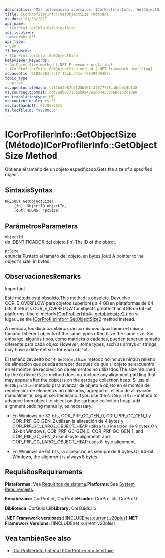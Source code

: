 ```yaml
---
description: 'Más información acerca de: ICorProfilerInfo:: GetObjectSize ((método)'
title: ICorProfilerInfo::GetObjectSize (Método)
ms.date: 03/30/2017
api_name:
- ICorProfilerInfo.GetObjectSize
api_location:
- mscorwks.dll
api_type:
- COM
f1_keywords:
- ICorProfilerInfo::GetObjectSize
helpviewer_keywords:
- GetObjectSize method [.NET Framework profiling]
- ICorProfilerInfo::GetObjectSize method [.NET Framework profiling]
ms.assetid: 9f02e763-73f7-42cb-a41c-f78499d9482c
topic_type:
- apiref
ms.openlocfilehash: c762b43e87c6f25b301f3f677728ca8cbe19b138
ms.sourcegitcommit: ddf7edb67715a5b9a45e3dd44536dabc153c1de0
ms.translationtype: MT
ms.contentlocale: es-ES
ms.lasthandoff: 02/06/2021
ms.locfileid: "99788636"
---
```

# <a name="icorprofilerinfogetobjectsize-method"></a><span data-ttu-id="9efbf-103">ICorProfilerInfo::GetObjectSize (Método)</span><span class="sxs-lookup"><span data-stu-id="9efbf-103">ICorProfilerInfo::GetObjectSize Method</span></span>

<span data-ttu-id="9efbf-104">Obtiene el tamaño de un objeto especificado.</span><span class="sxs-lookup"><span data-stu-id="9efbf-104">Gets the size of a specified object.</span></span>  
  
## <a name="syntax"></a><span data-ttu-id="9efbf-105">Sintaxis</span><span class="sxs-lookup"><span data-stu-id="9efbf-105">Syntax</span></span>  
  
```cpp  
HRESULT GetObjectSize(  
    [in]  ObjectID objectId,  
    [out] ULONG  *pcSize);  
```  
  
## <a name="parameters"></a><span data-ttu-id="9efbf-106">Parámetros</span><span class="sxs-lookup"><span data-stu-id="9efbf-106">Parameters</span></span>  

 `objectId`  
 <span data-ttu-id="9efbf-107">de IDENTIFICADOR del objeto.</span><span class="sxs-lookup"><span data-stu-id="9efbf-107">[in] The ID of the object.</span></span>  
  
 `pcSize`  
 <span data-ttu-id="9efbf-108">enuncia Puntero al tamaño del objeto, en bytes.</span><span class="sxs-lookup"><span data-stu-id="9efbf-108">[out] A pointer to the object's size, in bytes.</span></span>  
  
## <a name="remarks"></a><span data-ttu-id="9efbf-109">Observaciones</span><span class="sxs-lookup"><span data-stu-id="9efbf-109">Remarks</span></span>  
  
> [!IMPORTANT]
> <span data-ttu-id="9efbf-110">Este método está obsoleto.</span><span class="sxs-lookup"><span data-stu-id="9efbf-110">This method is obsolete.</span></span> <span data-ttu-id="9efbf-111">Devuelve COR_E_OVERFLOW para objetos superiores a 4 GB en plataformas de 64 bits.</span><span class="sxs-lookup"><span data-stu-id="9efbf-111">It returns COR_E_OVERFLOW for objects greater than 4GB on 64-bit platforms.</span></span> <span data-ttu-id="9efbf-112">Use el método  [ICorProfilerInfo4:: getobjectsize2 (](icorprofilerinfo4-getobjectsize2-method.md) en su lugar.</span><span class="sxs-lookup"><span data-stu-id="9efbf-112">Use the  [ICorProfilerInfo4::GetObjectSize2](icorprofilerinfo4-getobjectsize2-method.md) method instead.</span></span>  
  
 <span data-ttu-id="9efbf-113">A menudo, los distintos objetos de los mismos tipos tienen el mismo tamaño.</span><span class="sxs-lookup"><span data-stu-id="9efbf-113">Different objects of the same types often have the same size.</span></span> <span data-ttu-id="9efbf-114">Sin embargo, algunos tipos, como matrices o cadenas, pueden tener un tamaño diferente para cada objeto.</span><span class="sxs-lookup"><span data-stu-id="9efbf-114">However, some types, such as arrays or strings, may have a different size for each object.</span></span>  
  
 <span data-ttu-id="9efbf-115">El tamaño devuelto por el `GetObjectSize` método no incluye ningún relleno de alineación que pueda aparecer después de que el objeto se encuentra en el montón de recolección de elementos no utilizados.</span><span class="sxs-lookup"><span data-stu-id="9efbf-115">The size returned by the `GetObjectSize` method does not include any alignment padding that may appear after the object is on the garbage collection heap.</span></span> <span data-ttu-id="9efbf-116">Si usa el `GetObjectSize` método para avanzar de objeto a objeto en el montón de recolección de elementos no utilizados, agregue el relleno de alineación manualmente, según sea necesario.</span><span class="sxs-lookup"><span data-stu-id="9efbf-116">If you use the `GetObjectSize` method to advance from object to object on the garbage collection heap, add alignment padding manually, as necessary.</span></span>  
  
- <span data-ttu-id="9efbf-117">En Windows de 32 bits, COR_PRF_GC_GEN_0, COR_PRF_GC_GEN_1 y COR_PRF_GC_GEN_2 utilizan la alineación de 4 bytes y COR_PRF_GC_LARGE_OBJECT_HEAP utiliza la alineación de 8 bytes.</span><span class="sxs-lookup"><span data-stu-id="9efbf-117">On 32-bit Windows, COR_PRF_GC_GEN_0, COR_PRF_GC_GEN_1, and COR_PRF_GC_GEN_2 use 4-byte alignment, and COR_PRF_GC_LARGE_OBJECT_HEAP uses 8-byte alignment.</span></span>  
  
- <span data-ttu-id="9efbf-118">En Windows de 64 bits, la alineación es siempre de 8 bytes.</span><span class="sxs-lookup"><span data-stu-id="9efbf-118">On 64-bit Windows, the alignment is always 8 bytes.</span></span>  
  
## <a name="requirements"></a><span data-ttu-id="9efbf-119">Requisitos</span><span class="sxs-lookup"><span data-stu-id="9efbf-119">Requirements</span></span>  

 <span data-ttu-id="9efbf-120">**Plataformas:** Vea [Requisitos de sistema](../../get-started/system-requirements.md).</span><span class="sxs-lookup"><span data-stu-id="9efbf-120">**Platforms:** See [System Requirements](../../get-started/system-requirements.md).</span></span>  
  
 <span data-ttu-id="9efbf-121">**Encabezado:** CorProf.idl, CorProf.h</span><span class="sxs-lookup"><span data-stu-id="9efbf-121">**Header:** CorProf.idl, CorProf.h</span></span>  
  
 <span data-ttu-id="9efbf-122">**Biblioteca:** CorGuids.lib</span><span class="sxs-lookup"><span data-stu-id="9efbf-122">**Library:** CorGuids.lib</span></span>  
  
 <span data-ttu-id="9efbf-123">**.NET Framework versiones:**[!INCLUDE[net_current_v20plus](../../../../includes/net-current-v20plus-md.md)]</span><span class="sxs-lookup"><span data-stu-id="9efbf-123">**.NET Framework Versions:** [!INCLUDE[net_current_v20plus](../../../../includes/net-current-v20plus-md.md)]</span></span>  
  
## <a name="see-also"></a><span data-ttu-id="9efbf-124">Vea también</span><span class="sxs-lookup"><span data-stu-id="9efbf-124">See also</span></span>

- [<span data-ttu-id="9efbf-125">ICorProfilerInfo (Interfaz)</span><span class="sxs-lookup"><span data-stu-id="9efbf-125">ICorProfilerInfo Interface</span></span>](icorprofilerinfo-interface.md)

